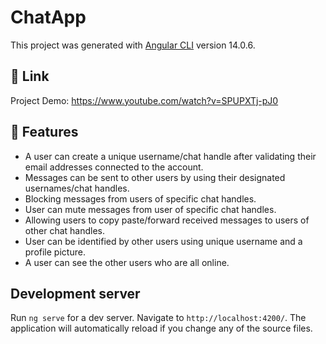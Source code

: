 # ChatApp

This project was generated with [Angular CLI](https://github.com/angular/angular-cli) version 14.0.6.

## :link: Link
Project Demo: https://www.youtube.com/watch?v=SPUPXTj-pJ0

## :dart: Features
* A user can create a unique username/chat handle after validating their email addresses connected to the account.
* Messages can be sent to other users by using their designated usernames/chat handles.
* Blocking messages from users of specific chat handles.
* User can mute messages from user of specific chat handles.
* Allowing users to copy paste/forward received messages to users of other chat handles.
* User can be identified by other users using unique username and a profile picture.
* A user can see the other users who are all online.

## Development server

Run `ng serve` for a dev server. Navigate to `http://localhost:4200/`. The application will automatically reload if you change any of the source files.

